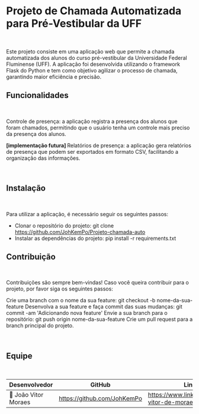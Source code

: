 <h1>Projeto de Chamada Automatizada para Pré-Vestibular da UFF</h1><br>

<p>Este projeto consiste em uma aplicação web que permite a chamada automatizada dos alunos do curso pré-vestibular da Universidade Federal Fluminense (UFF). A aplicação foi desenvolvida utilizando o framework Flask do Python e tem como objetivo agilizar o processo de chamada, garantindo maior eficiência e precisão.</p>

<h2>Funcionalidades</h2><br>
<p>Controle de presença: a aplicação registra a presença dos alunos que foram chamados, permitindo que o usuário tenha um controle mais preciso da presença dos alunos.</p>
<p><b>[implementação futura] </b> Relatórios de presença: a aplicação gera relatórios de presença que podem ser exportados em formato CSV, facilitando a organização das informações.</p><br>

<h2>Instalação</h2><br>

Para utilizar a aplicação, é necessário seguir os seguintes passos:

- Clonar o repositório do projeto: git clone https://github.com/JohKemPo/Projeto-chamada-auto
- Instalar as dependências do projeto: pip install -r requirements.txt

<h2>Contribuição</h2><br>

<p>Contribuições são sempre bem-vindas! Caso você queira contribuir para o projeto, por favor siga os seguintes passos:</p>

<p>Crie uma branch com o nome da sua feature: git checkout -b nome-da-sua-feature
Desenvolva a sua feature e faça commit das suas mudanças: git commit -am 'Adicionando nova feature'
Envie a sua branch para o repositório: git push origin nome-da-sua-feature
Crie um pull request para a branch principal do projeto.</p><br>

<h2 id="Equipe">Equipe</h2><br>

<div align="center">

|     Desenvolvedor              |           GitHub             |       LinkedIn     |
|--------------------------------|------------------------------|--------------------|
|👤 João Vitor Moraes            |https://github.com/JohKemPo   |https://www.linkedin.com/in/joao-vitor-de-moraes/|
</div>
<br>







